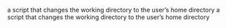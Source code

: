 a script that changes the working directory to the user’s home directory
a script that changes the working directory to the user’s home directory

